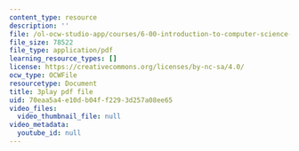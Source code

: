```yaml
---
content_type: resource
description: ''
file: /ol-ocw-studio-app/courses/6-00-introduction-to-computer-science-and-programming-fall-2008/70eaa5a4e10db04ff2293d257a08ee65_k6U-i4gXkLM.pdf
file_size: 78522
file_type: application/pdf
learning_resource_types: []
license: https://creativecommons.org/licenses/by-nc-sa/4.0/
ocw_type: OCWFile
resourcetype: Document
title: 3play pdf file
uid: 70eaa5a4-e10d-b04f-f229-3d257a08ee65
video_files:
  video_thumbnail_file: null
video_metadata:
  youtube_id: null
---
```

